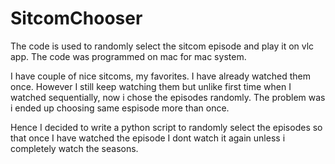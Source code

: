 # SitcomChooser
The code is used to randomly select the sitcom episode and play it on vlc app. The code was programmed on mac for mac system.

I have couple of nice sitcoms, my favorites. I have already watched them once. However I still keep watching them but unlike first time 
when I watched sequentially, now i chose the episodes randomly. The problem was i ended up choosing same espisode more than once.

Hence I decided to write a python script to randomly select the episodes so that once I have watched the episode I dont watch it again unless
i completely watch the seasons.
